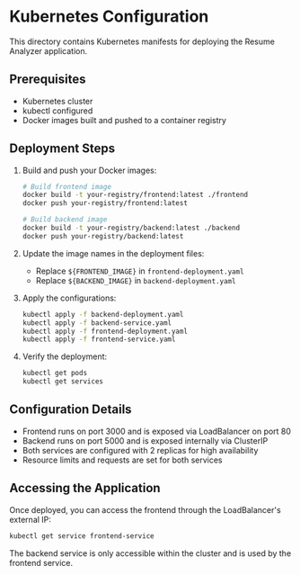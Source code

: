 # Kubernetes Configuration

This directory contains Kubernetes manifests for deploying the Resume Analyzer application.

## Prerequisites

- Kubernetes cluster
- kubectl configured
- Docker images built and pushed to a container registry

## Deployment Steps

1. Build and push your Docker images:
   ```bash
   # Build frontend image
   docker build -t your-registry/frontend:latest ./frontend
   docker push your-registry/frontend:latest

   # Build backend image
   docker build -t your-registry/backend:latest ./backend
   docker push your-registry/backend:latest
   ```

2. Update the image names in the deployment files:
   - Replace `${FRONTEND_IMAGE}` in `frontend-deployment.yaml`
   - Replace `${BACKEND_IMAGE}` in `backend-deployment.yaml`

3. Apply the configurations:
   ```bash
   kubectl apply -f backend-deployment.yaml
   kubectl apply -f backend-service.yaml
   kubectl apply -f frontend-deployment.yaml
   kubectl apply -f frontend-service.yaml
   ```

4. Verify the deployment:
   ```bash
   kubectl get pods
   kubectl get services
   ```

## Configuration Details

- Frontend runs on port 3000 and is exposed via LoadBalancer on port 80
- Backend runs on port 5000 and is exposed internally via ClusterIP
- Both services are configured with 2 replicas for high availability
- Resource limits and requests are set for both services

## Accessing the Application

Once deployed, you can access the frontend through the LoadBalancer's external IP:
```bash
kubectl get service frontend-service
```

The backend service is only accessible within the cluster and is used by the frontend service. 